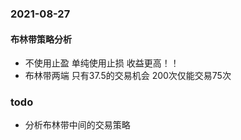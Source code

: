 ###  2021-08-27
#### 布林带策略分析
* 不使用止盈 单纯使用止损 收益更高！！
* 布林带两端 只有37.5的交易机会 200次仅能交易75次


### todo
* 分析布林带中间的交易策略
